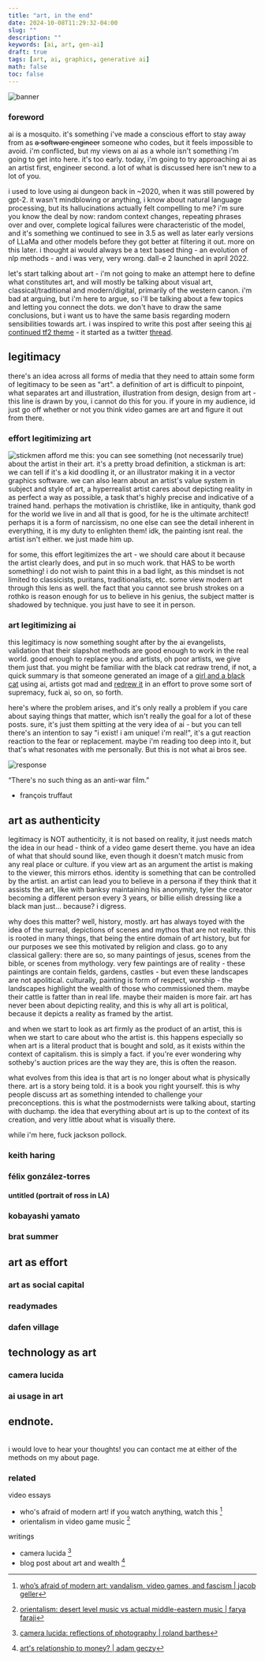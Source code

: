 ```yaml
---
title: "art, in the end"
date: 2024-10-08T11:29:32-04:00
slug: ""
description: ""
keywords: [ai, art, gen-ai]
draft: true
tags: [art, ai, graphics, generative ai]
math: false
toc: false
---
```

![banner](/images/artai/bait.png)

### foreword
ai is a mosquito. it's something i've made a conscious effort to stay away from as ~~a software engineer~~ someone who codes, but it feels impossible to avoid. i'm conflicted, but my views on ai as a whole isn't something i'm going to get into here. it's too early. today, i'm going to try approaching ai as an artist first, engineer second. a lot of what is discussed here isn't new to a lot of you.

i used to love using ai dungeon back in ~2020, when it was still powered by gpt-2. it wasn't mindblowing or anything, i know about natural language processing, but its hallucinations actually felt compelling to me? i'm sure you know the deal by now: random context changes, repeating phrases over and over, complete logical failures were characteristic of the model, and it's something we continued to see in 3.5 as well as later early versions of LLaMa and other models before they got better at filtering it out. more on this later. i thought ai would always be a text based thing - an evolution of nlp methods - and i was very, very wrong. dall-e 2 launched in april 2022.

let's start talking about art - i'm not going to make an attempt here to define what constitutes art, and will mostly be talking about visual art, classical/traditional and modern/digital, primarily of the western canon. i'm bad at arguing, but i'm here to argue, so i'll be talking about a few topics and letting you connect the dots. we don't have to draw the same conclusions, but i want us to have the same basis regarding modern sensibilities towards art. i was inspired to write this post after seeing this [ai continued tf2 theme](https://www.youtube.com/watch?v=9YXg60THmh0) - it started as a twitter [thread](https://x.com/smaran_/status/1830451540332605797).

## legitimacy
there's an idea across all forms of media that they need to attain some form of legitimacy to be seen as "art". a definition of art is difficult to pinpoint, what separates art and illustration, illustration from design, design from art - this line is drawn by you, i cannot do this for you. if youre in my audience, id just go off whether or not you think video games are art and figure it out from there.

### effort legitimizing art
![stickmen](/images/artai/stickmen.png)
afford me this: you can see something (not necessarily true) about the artist in their art. it's a pretty broad definition, a stickman is art: we can tell if it's a kid doodling it, or an illustrator making it in a vector graphics software. we can also learn about an artist's value system in subject and style of art, a hyperrealist artist cares about depicting reality in as perfect a way as possible, a task that's highly precise and indicative of a trained hand. perhaps the motivation is christlike, like in antiquity, thank god for the world we live in and all that is good, for he is the ultimate architect! perhaps it is a form of narcissism, no one else can see the detail inherent in everything, it is my duty to enlighten them! idk, the painting isnt real. the artist isn't either. we just made him up.

for some, this effort legitimizes the art - we should care about it because the artist clearly does, and put in so much work. that HAS to be worth something! i do not wish to paint this in a bad light, as this mindset is not limited to classicists, puritans, traditionalists, etc. some view modern art through this lens as well. the fact that you cannot see brush strokes on a rothko is reason enough for us to believe in his genius, the subject matter is shadowed by technique. you just have to see it in person.

### art legitimizing ai
this legitimacy is now something sought after by the ai evangelists, validation that their slapshot methods are good enough to work in the real world. good enough to replace you. and artists, oh poor artists, we give them just that. you might be familiar with the black cat redraw trend, if not, a quick summary is that someone generated an image of a [girl and a black cat](https://x.com/RogerHaus/status/1808130565284954421) using ai, artists got mad and [redrew it](https://x.com/hachimitsx/status/1809043363477234022) in an effort to prove some sort of supremacy, fuck ai, so on, so forth.

here's where the problem arises, and it's only really a problem if you care about saying things that matter, which isn't really the goal for a lot of these posts. sure, it's just them spitting at the very idea of ai - but you can tell there's an intention to say "i exist! i am unique! i'm real!", it's a gut reaction reaction to the fear or replacement. maybe i'm reading too deep into it, but that's what resonates with me personally. But this is not what ai bros see.

![response](/images/artai/post.jpg)


 “There's no such thing as an anti-war film.”
- françois truffaut


## art as authenticity
legitimacy is NOT authenticity, it is not based on reality, it just needs match the idea in our head - think of a video game desert theme. you have an idea of what that should sound like, even though it doesn't match music from any real place or culture. if you view art as an argument the artist is making to the viewer, this mirrors ethos. identity is something that can be controlled by the artist. an artist can lead you to believe in a persona if they think that it assists the art, like with banksy maintaining his anonymity, tyler the creator becoming a different person every 3 years, or billie eilish dressing like a black man just... because? i digress.

why does this matter? well, history, mostly. art has always toyed with the idea of the surreal, depictions of scenes and mythos that are not reality. this is rooted in many things, that being the entire domain of art history, but for our purposes we see this motivated by religion and class. go to any classical gallery: there are so, so many paintings of jesus, scenes from the bible, or scenes from mythology. very few paintings are of reality - these paintings are contain fields, gardens, castles - but even these landscapes are not apolitical. culturally, painting is form of respect, worship - the landscapes highlight the wealth of those who commissioned them. maybe their cattle is fatter than in real life. maybe their maiden is more fair. art has never been about depicting reality, and this is why all art is political, because it depicts a reality as framed by the artist.

and when we start to look as art firmly as the product of an artist, this is when we start to care about who the artist is. this happens especially so when art is a literal product that is bought and sold, as it exists within the context of capitalism. this is simply a fact. if you're ever wondering why sotheby's auction prices are the way they are, this is often the reason.

what evolves from this idea is that art is no longer about what is physically there. art is a story being told. it is a book you right yourself. this is why people discuss art as something intended to challenge your preconceptions. this is what the postmodernists were talking about, starting with duchamp. the idea that everything about art is up to the context of its creation, and very little about what is visually there.

while i'm here, fuck jackson pollock.

### keith haring
### félix gonzález-torres
#### untitled (portrait of ross in LA)
### kobayashi yamato
### brat summer

## art as effort
### art as social capital
### readymades
### dafen village

## technology as art
### camera lucida
### ai usage in art

## endnote.


<br>
i would love to hear your thoughts! you can contact me at either of the methods on my about page.



### related
video essays
- who's afraid of modern art! if you watch anything, watch this [^1]
- orientalism in video game music [^2]

writings
- camera lucida [^3]
- blog post about art and wealth [^4]

[^1]: [who’s afraid of modern art: vandalism, video games, and fascism | jacob geller](https://www.youtube.com/watch?v=v5DqmTtCPiQ)
[^2]: [orientalism: desert level music vs actual middle-eastern music | farya faraji](https://www.youtube.com/watch?v=LR511iAedYU)
[^3]: [camera lucida: reflections of photography | roland barthes](https://monoskop.org/images/c/c5/Barthes_Roland_Camera_Lucida_Reflections_on_Photography.pdf)
[^4]: [art's relationship to money? | adam geczy](https://www.itstartswithadam.com/blog/what-is-arts-relationship-to-money)